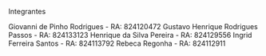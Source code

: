Integrantes

Giovanni de Pinho Rodrigues - RA: 824120472 
Gustavo Henrique Rodrigues Passos - RA: 824133123 
Henrique da Silva Pereira - RA: 824129556 
Ingrid Ferreira Santos - RA: 824113792 
Rebeca Regonha - RA: 824112911

